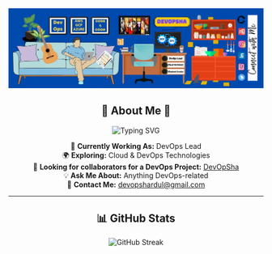 <img src="bg.jpg">

<h2 align="center">🚀 About Me 🚀</h2>

<p align="center">
  <img src="https://readme-typing-svg.herokuapp.com?font=JetBrains+Mono&color=%23F7A41D&size=22&center=true&vCenter=true&width=600&lines=DevOps+Lead;Cloud+%26+DevOps+Enthusiast;Always+Learning+%26+Building;Passionate+about+Cooking;Fitness+%26+Health+Freak;Content+Creator+%7C+Tech+Fosha" alt="Typing SVG">
</p>

<p align="center">
  🎯 <b>Currently Working As:</b> DevOps Lead <br>
  🌍 <b>Exploring:</b> Cloud & DevOps Technologies <br>
  🤝 <b>Looking for collaborators for a DevOps Project:</b> <a href="https://github.com/users/ShardulTiurwadkar/projects/4">DevOpSha</a> <br>
  💡 <b>Ask Me About:</b> Anything DevOps-related <br>
  📩 <b>Contact Me:</b> <a href="mailto:devopshardul@gmail.com">devopshardul@gmail.com</a>  
</p>

---

<h2 align="center">📊 GitHub Stats</h2>

<p align="center">
  <img src="https://github-readme-streak-stats.herokuapp.com/?user=devopsha&theme=dark" alt="GitHub Streak">
</p>


